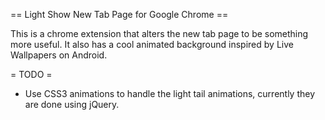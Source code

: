 == Light Show New Tab Page for Google Chrome ==

This is a chrome extension that alters the new tab page to be something more useful. It also has a cool animated background inspired by Live Wallpapers on Android.

= TODO =

  * Use CSS3 animations to handle the light tail animations, currently they are done using jQuery.
